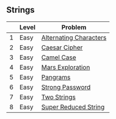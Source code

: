 ## Strings


|     | Level  | Problem |
|-----|--------|---------|
| 1   | Easy   | [Alternating Characters](https://github.com/rdvnabay/hackerrank-algorithms/tree/master/src/Algorithms/Strings/Solutions/AlternatingCharacters.cs) |
| 2   | Easy   | [Caesar Cipher](https://github.com/rdvnabay/hackerrank-algorithms/tree/master/src/Algorithms/Strings/Solutions/CaesarCipher.cs) | 
| 3   | Easy   | [Camel Case](https://github.com/rdvnabay/hackerrank-algorithms/tree/master/src/Algorithms/Strings/Solutions/CamelCase.cs) | 
| 4   | Easy   | [Mars Exploration](https://github.com/rdvnabay/hackerrank-algorithms/tree/master/src/Algorithms/Strings/Solutions/MarsExploration.cs) |
| 5   | Easy   | [Pangrams](https://github.com/rdvnabay/hackerrank-algorithms/tree/master/src/Algorithms/Strings/Solutions/Pangrams.cs) |
| 6   | Easy   | [Strong Password](https://github.com/rdvnabay/hackerrank-algorithms/tree/master/src/Algorithms/Strings/Solutions/StrongPassword.cs) |
| 7   | Easy   | [Two Strings](https://github.com/rdvnabay/hackerrank-algorithms/tree/master/src/Algorithms/Strings/Solutions/TwoStrings.cs) | 
| 8   | Easy   | [Super Reduced String](https://github.com/rdvnabay/hackerrank-algorithms/tree/master/src/Algorithms/Strings/Solutions/SuperReducedString.cs) | 

 



								   